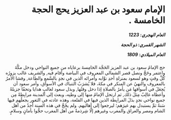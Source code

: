 <h1 dir="rtl">الإمام سعود بن عبد العزيز يحج الحجة الخامسة .</h1>

<h5 dir="rtl">العام الهجري:  1223

الشهر القمري: ذو الحجة

العام الميلادي: 1809</h5>

<p dir="rtl">حج الإمامُ سعود بن عبد العزيز الحَجَّة الخامِسةَ برعاياه من جميعِ النواحي ودخل مكَّةَ واعتمر وحَجَّ ونصل قصر الشمالي المعروف في البياضة وأقام فيه, والشريف غالب يزورُه كُلَّ وقتٍ وهو لسعود بمنزلةِ أحدِ نوَّابه وأمرائه الذين في نجدٍ بالسَّمعِ والطاعة, وفشا الأمرُ بالمعروف والنهيُ عن المنكر في مكةَ، فلا يُشرَبُ التنباك في الأسواق، وأمر سعود أن يُجعَلَ في أسواقها مَن يأمرُ بالصلاةِ إذا دخل وقتُها, وبذل سعود لغالبٍ هدايا وتحفًا جزيلةً وأعطاه غالِبٌ مِثلَ ذلك, ثم ارتحل الإمامُ منها إلى وطنِه، وبعث إلى المدينة مرابِطةً مِن جميع نواحي نجدٍ بدَلَ المرابِطة الذين فيها في القلعة، وهذه عادته في الثغور يجعلُهم فيها سَنةً ثمَّ يستبدل بهم غيرَهم؛ ليرجعوا إلى أهاليهم. ولم يحُجَّ في هذه السنة أحدٌ من أهل الشام ومصر والعراق والمغرب وغيرهم إلَّا شِرذمةٌ من أهل المغرب حجُّوا بأمانٍ وسلامٍ.</p></br>
